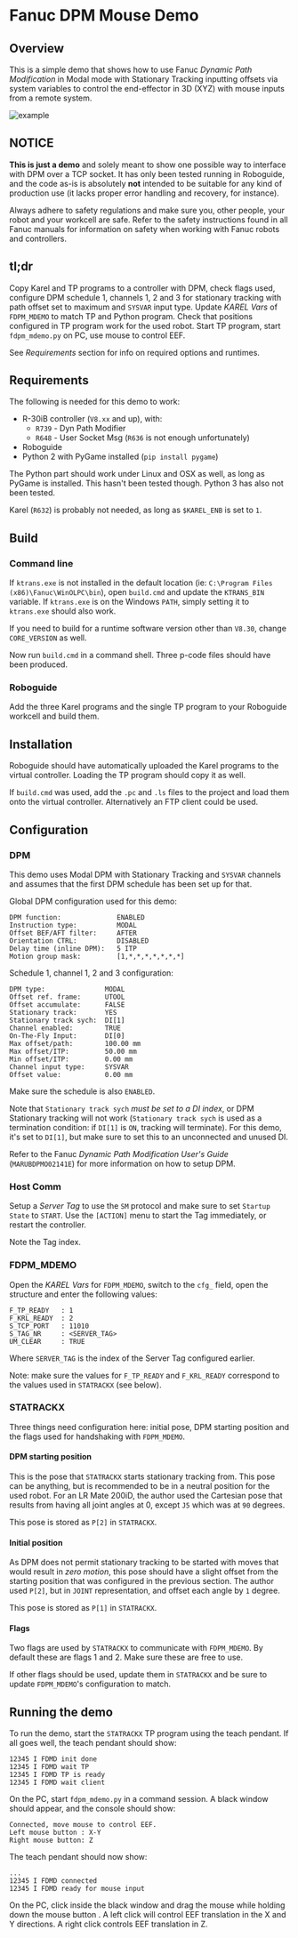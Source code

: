 # Fanuc DPM Mouse Demo

## Overview

This is a simple demo that shows how to use Fanuc *Dynamic Path Modification*
in Modal mode with Stationary Tracking inputting offsets via system variables
to control the end-effector in 3D (XYZ) with mouse inputs from a remote
system.

![example](https://user-images.githubusercontent.com/4550046/35197068-e7acf79c-feda-11e7-834a-964029e318e5.gif)


## NOTICE

**This is just a demo** and solely meant to show one possible way to interface
with DPM over a TCP socket. It has only been tested running in Roboguide, and
the code as-is is absolutely **not** intended to be suitable for any kind of
production use (it lacks proper error handling and recovery, for instance).

Always adhere to safety regulations and make sure you, other people, your
robot and your workcell are safe. Refer to the safety instructions found in
all Fanuc manuals for information on safety when working with Fanuc robots
and controllers.


## tl;dr

Copy Karel and TP programs to a controller with DPM, check flags used,
configure DPM schedule 1, channels 1, 2 and 3 for stationary tracking with
path offset set to maximum and `SYSVAR` input type. Update *KAREL Vars* of
`FDPM_MDEMO` to match TP and Python program. Check that positions configured
in TP program work for the used robot.
Start TP program, start `fdpm_mdemo.py` on PC, use mouse to control EEF.

See *Requirements* section for info on required options and runtimes.


## Requirements

The following is needed for this demo to work:

 - R-30iB controller (`V8.xx` and up), with:
   - `R739` - Dyn Path Modifier
   - `R648` - User Socket Msg (`R636` is not enough unfortunately)
 - Roboguide
 - Python 2 with PyGame installed (`pip install pygame`)

The Python part should work under Linux and OSX as well, as long as PyGame is
installed. This hasn't been tested though. Python 3 has also not been tested.

Karel (`R632`) is probably not needed, as long as `$KAREL_ENB` is set to `1`.


## Build

### Command line

If `ktrans.exe` is not installed in the default location (ie:
`C:\Program Files (x86)\Fanuc\WinOLPC\bin`),
open `build.cmd` and update the `KTRANS_BIN` variable. If `ktrans.exe` is on
the Windows `PATH`, simply setting it to `ktrans.exe` should also work.

If you need to build for a runtime software version other than `V8.30`,
change `CORE_VERSION` as well.

Now run `build.cmd` in a command shell. Three p-code files should have been
produced.

### Roboguide

Add the three Karel programs and the single TP program to your Roboguide
workcell and build them.


## Installation

Roboguide should have automatically uploaded the Karel programs to the virtual
controller. Loading the TP program should copy it as well.

If `build.cmd` was used, add the `.pc` and `.ls` files to the project and
load them onto the virtual controller. Alternatively an FTP client could be
used.


## Configuration

### DPM

This demo uses Modal DPM with Stationary Tracking and `SYSVAR` channels and
assumes that the first DPM schedule has been set up for that.

Global DPM configuration used for this demo:

```
DPM function:              ENABLED
Instruction type:          MODAL
Offset BEF/AFT filter:     AFTER
Orientation CTRL:          DISABLED
Delay time (inline DPM):   5 ITP
Motion group mask:         [1,*,*,*,*,*,*,*]
```

Schedule 1, channel 1, 2 and 3 configuration:

```
DPM type:               MODAL
Offset ref. frame:      UTOOL
Offset accumulate:      FALSE
Stationary track:       YES
Stationary track sych:  DI[1]
Channel enabled:        TRUE
On-The-Fly Input:       DI[0]
Max offset/path:        100.00 mm
Max offset/ITP:         50.00 mm
Min offset/ITP:         0.00 mm
Channel input type:     SYSVAR
Offset value:           0.00 mm
```

Make sure the schedule is also `ENABLED`.

Note that `Stationary track sych` *must be set to a DI index*, or DPM
Stationary tracking will not work (`Stationary track sych` is used as
a termination condition: if `DI[1]` is `ON`, tracking will terminate).
For this demo, it's set to `DI[1]`, but make sure to set this to an
unconnected and unused DI.

Refer to the Fanuc *Dynamic Path Modification User's Guide* (`MARUBDPMO02141E`)
for more information on how to setup DPM.

### Host Comm

Setup a *Server Tag* to use the `SM` protocol and make sure to set
`Startup State` to `START`. Use the `[ACTION]` menu to start the Tag
immediately, or restart the controller.

Note the Tag index.

### FDPM_MDEMO

Open the *KAREL Vars* for `FDPM_MDEMO`, switch to the `cfg_` field, open the
structure and enter the following values:

```
F_TP_READY   : 1
F_KRL_READY  : 2
S_TCP_PORT   : 11010
S_TAG_NR     : <SERVER_TAG>
UM_CLEAR     : TRUE
```

Where `SERVER_TAG` is the index of the Server Tag configured earlier.

Note: make sure the values for `F_TP_READY` and `F_KRL_READY` correspond to
the values used in `STATRACKX` (see below).

### STATRACKX

Three things need configuration here: initial pose, DPM starting position and
the flags used for handshaking with `FDPM_MDEMO`.

#### DPM starting position

This is the pose that `STATRACKX` starts stationary tracking from. This pose
can be anything, but is recommended to be in a neutral position for the used
robot. For an LR Mate 200iD, the author used the Cartesian pose that results
from having all joint angles at 0, except `J5` which was at `90` degrees.

This pose is stored as `P[2]` in `STATRACKX`.

#### Initial position

As DPM does not permit stationary tracking to be started with moves that
would result in *zero motion*, this pose should have a slight offset from
the starting position that was configured in the previous section. The
author used `P[2]`, but in `JOINT` representation, and offset each angle
by `1` degree.

This pose is stored as `P[1]` in `STATRACKX`.

#### Flags

Two flags are used by `STATRACKX` to communicate with `FDPM_MDEMO`. By default
these are flags 1 and 2. Make sure these are free to use.

If other flags should be used, update them in `STATRACKX` and be sure to
update `FDPM_MDEMO`'s configuration to match.


## Running the demo

To run the demo, start the `STATRACKX` TP program using the teach pendant. If
all goes well, the teach pendant should show:

```
12345 I FDMD init done
12345 I FDMD wait TP
12345 I FDMD TP is ready
12345 I FDMD wait client
```

On the PC, start `fdpm_mdemo.py` in a command session. A black window should
appear, and the console should show:

```
Connected, move mouse to control EEF.
Left mouse button : X-Y
Right mouse button: Z
```

The teach pendant should now show:

```
...
12345 I FDMD connected
12345 I FDMD ready for mouse input
```

On the PC, click inside the black window and drag the mouse while holding
down the mouse button . A left click will control EEF translation in the
X and Y directions. A right click controls EEF translation in Z.

